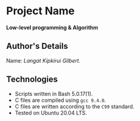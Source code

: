 # Project Name
**Low-level programming & Algorithm**

## Author's Details
Name: *Langat Kipkirui Gilbert.*



## Technologies
* Scripts written in Bash 5.0.17(1).
* C files are compiled using `gcc 9.4.0`.
* C files are written according to the `C99` standard.
* Tested on Ubuntu 20.04 LTS.
